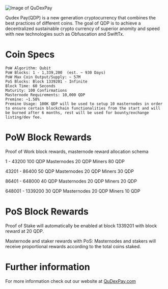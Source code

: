 ![Image of QuDexPay](http://www.qudexpay.com/image/QuDexPay2.png)

Qudex Pay(QDP) is a new generation cryptocurrency that combines the best practices of different coins. The goal of QDP is to achieve a decentralized sustainable crypto currency of superior anomity and speed with new technologies such as Obfuscation and SwiftTx.

# Coin Specs

	PoW Algorithm: Qubit  
	PoW Blocks: 1 - 1,339,200  (est. ~ 930 Days)
	PoW Max Coin Output/Supply: ~ 57M  
	PoS Blocks: Block 1339201 - Infinite  
	Block Time: 60 Seconds  
	Maturity: 100 Confirmations  
	Masternode Requirements: 10,000 QDP  
	Premine: ~1.58%  
	Premine Usage: 100K QDP will be used to setup 10 masternodes in order to ensure certain blockchain functionalities from the start and will be burned after 6 months, rest will be used for bounty/exchange listing/dev fee.


# PoW Block Rewards


Proof of Work block rewards, masternode reward allocation schema

1 - 43200 100 QDP Masternodes 20 QDP Miners 80 QDP

43201 - 86400 50 QDP Masternodes 20 QDP Miners 30 QDP

86401 - 648000 40 QDP Masternodes 20 QDP Miners 20 QDP

648001 - 1339200 30 QDP Masternodes 20 QDP Miners 10 QDP


# PoS Block Rewards

Proof of Stake will automatically be enabled at block 1339201 with block reward at 20 QDP.

Masternode and staker rewards with PoS:
Masternodes and stakers will receive proportional rewards according to the total coins staked.


# Further information

For more information check out our website at [QuDexPay.com](http://QuDexPay.com)

